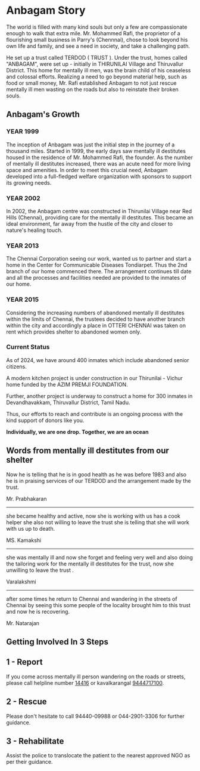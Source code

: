 # Anbagam Story

The world is filled with many kind souls but only a few are compassionate enough to walk that extra mile. Mr. Mohammed Rafi, the proprietor of a flourishing small business in Parry's (Chennnai), chose to look beyond his own life and family, and see a need in society, and take a challenging path.

He set up a trust called TERDOD ( TRUST ). Under the trust, homes called "ANBAGAM", were set up - initially in THIRUNILAI Village and Thiruvallur District. This home for mentally ill men, was the brain child of his ceaseless and colossal efforts. Realizing a need to go beyond material help, such as food or small money, Mr. Rafi established Anbagam to not just rescue mentally ill men wasting on the roads but also to reinstate their broken souls.

</section><section>

# Anbagam's Growth

### YEAR 1999

The inception of Anbagam was just the initial step in the journey of a thousand miles. Started in 1999, the early days saw mentally ill destitutes housed in the residence of Mr. Mohammed Rafi, the founder. As the number of mentally ill destitutes increased, there was an acute need for more living space and amenities. In order to meet this crucial need, Anbagam developed into a full-fledged welfare organization with sponsors to support its growing needs.

### YEAR 2002

In 2002, the Anbagam centre was constructed in Thirunilai Village near Red Hills (Chennai), providing care for the mentally ill destitutes. This became an ideal environment, far away from the hustle of the city and closer to nature's healing touch.

### YEAR 2013

The Chennai Corporation seeing our work, wanted us to partner and start a home in the Center for Communicable Diseases Tondiarpet. Thus the 2nd branch of our home commenced there. The arrangement continues till date and all the processes and facilities needed are provided to the inmates of our home.

### YEAR 2015

Considering the increasing numbers of abandoned mentally ill destitutes within the limits of Chennai, the trustees decided to have another branch within the city and accordingly a place in OTTERI CHENNAI was taken on rent which provides shelter to abandoned women only.

### Current Status

As of 2024, we have around 400 inmates which include abandoned senior citizens.

A modern kitchen project is under construction in our Thirunilai - Vichur home funded by the AZIM PREMJI FOUNDATION.

Further, another project is underway to construct a home for 300 inmates in Devandhavakkam, Thiruvallur District, Tamil Nadu.

Thus, our efforts to reach and contribute is an ongoing process with the kind support of donors like you.

</section><section>

**Individually, we are one drop. Together, we are an ocean**

</section><section>

# Words from mentally ill destitutes from our shelter

Now he is telling that he is in good health as he was before 1983 and also he is in praising services of our TERDOD and the arrangement made by the trust.

Mr. Prabhakaran

----

she became healthy and active, now she is working with us has a cook helper she also not willing to leave the trust she is telling that she will work with us up to death.

MS. Kamakshi

----

she was mentally ill and now she forget and feeling very well and also doing the tailoring work for the mentally ill destitutes for the trust, now she unwilling to leave the trust .

Varalakshmi

----

after some times he return to Chennai and wandering in the streets of Chennai by seeing this some people of the locality brought him to this trust and now he is recovering.

Mr. Natarajan

</section><section>

# Getting Involved In 3 Steps

## 1 - Report

If you come across mentally ill person wandering on the roads or streets, please call helpline number [14416](tel:14416) or kavalkarangal [9444717100](tel:9444717100).

## 2 - Rescue

Please don't hesitate to call 94440-09988 or 044-2901-3306 for further guidance.

## 3 - Rehabilitate

Assist the police to translocate the patient to the nearest approved NGO as per their guidance.
